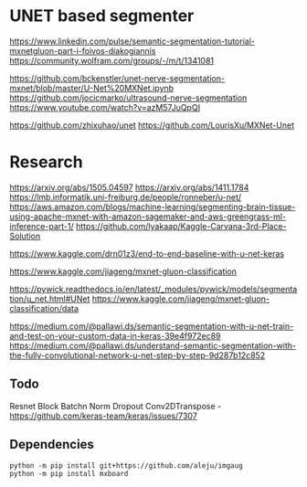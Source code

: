 

# UNET based segmenter

https://www.linkedin.com/pulse/semantic-segmentation-tutorial-mxnetgluon-part-i-foivos-diakogiannis
https://community.wolfram.com/groups/-/m/t/1341081

https://github.com/bckenstler/unet-nerve-segmentation-mxnet/blob/master/U-Net%20MXNet.ipynb
https://github.com/jocicmarko/ultrasound-nerve-segmentation
https://www.youtube.com/watch?v=azM57JuQpQI

https://github.com/zhixuhao/unet
https://github.com/LourisXu/MXNet-Unet


# Research

https://arxiv.org/abs/1505.04597
https://arxiv.org/abs/1411.1784
https://lmb.informatik.uni-freiburg.de/people/ronneber/u-net/
https://aws.amazon.com/blogs/machine-learning/segmenting-brain-tissue-using-apache-mxnet-with-amazon-sagemaker-and-aws-greengrass-ml-inference-part-1/
https://github.com/lyakaap/Kaggle-Carvana-3rd-Place-Solution


https://www.kaggle.com/drn01z3/end-to-end-baseline-with-u-net-keras

https://www.kaggle.com/jiageng/mxnet-gluon-classification


https://pywick.readthedocs.io/en/latest/_modules/pywick/models/segmentation/u_net.html#UNet
https://www.kaggle.com/jiageng/mxnet-gluon-classification/data


https://medium.com/@pallawi.ds/semantic-segmentation-with-u-net-train-and-test-on-your-custom-data-in-keras-39e4f972ec89
https://medium.com/@pallawi.ds/understand-semantic-segmentation-with-the-fully-convolutional-network-u-net-step-by-step-9d287b12c852

## Todo
Resnet Block
Batchn Norm
Dropout
Conv2DTranspose  - https://github.com/keras-team/keras/issues/7307


## Dependencies 
```
python -m pip install git+https://github.com/aleju/imgaug
python -m pip install mxboard
```

